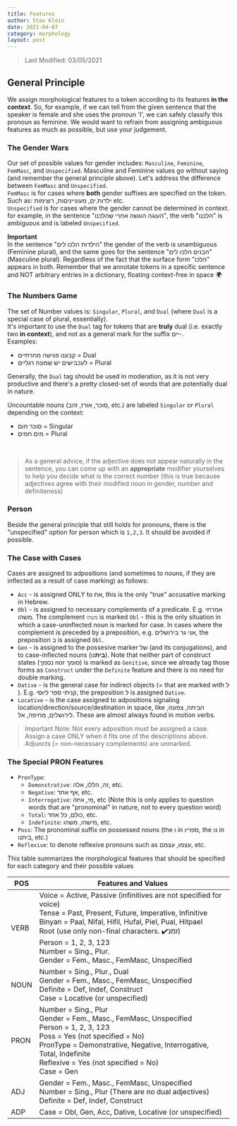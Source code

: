 ```yaml
---
title: Features
author: Stav Klein
date: 2021-04-07
category: morphology
layout: post
---
```


> Last Modified: 03/05/2021


## General Principle
We assign morphological features to a token according to its features **in the context**. So, for example, if we can tell from the given sentence that the speaker is female and she uses the pronoun 'I', we can safely classify this pronoun as feminine. We would want to refrain from assigning ambiguous features as much as possible, but use your judgement.


### The Gender Wars
Our set of possible values for gender includes: `Masculine`, `Feminine`, `FemMasc`, and `Unspecified`.
Masculine and Feminine values go without saying (and remember the general principle above). Let's address the difference between `FemMasc` and `Unspecified`.<br>
`FemMasc` is for cases where **both** gender suffixes are specified on the token. Such as: ילדות.ים, מעונייניםות, רוצימות etc. <br>
`Unspecified` is for cases where the gender cannot be determined in context. for example, in the sentence "העוגה הוגשה אחרי שהלכנו", the verb "הלכנו" is ambiguous and is labeled `Unspecified`.<br>

**Important**<br>
In the sentence "הילדות הלכו לים" the gender of the verb is unambiguous (Feminine plural), and the same goes for the sentence "הבנים הלכו לים" (Masculine plural). Regardless of the fact that the surface form "הלכו" appears in both. Remember that we annotate tokens in a specific sentence and NOT arbitrary entries in a dictionary, floating context-free in space :earth_africa:


### The Numbers Game
The set of Number values is: `Singular`, `Plural`, and `Dual` (where `Dual` is a special case of plural, essentially).<br>
It's important to use the `Dual` tag for tokens that are **truly** dual (i.e. exactly two **in context**), and not as a general mark for the suffix יים-. <br>
Examples:<br>
- קבענו פגישה מחרתיים = Dual
- לעכבישים יש שמונה רגליים = Plural

Generally, the `Dual` tag should be used in moderation, as it is not very productive and there's a pretty closed-set of words that are potentially dual in nature.<br>

Uncountable nouns (סוכר, אורז, זהב, etc.) are labeled `Singular` or `Plural` depending on the context: <br>
- סוכר חום = Singular
- מים חמים = Plural
<br>

>As a general advice, if the adjective does not appear naturally in the sentence, you can come up with an **appropriate** modifier yourselves to help you decide what is the correct number (this is true because adjectives agree with their modified noun in gender, number and definiteness)

### Person
Beside the general principle that still holds for pronouns, there is the "unspecified" option for person which is `1,2,3`. It should be avoided if possible.


### The Case with Cases
Cases are assigned to adpositions (and sometimes to nouns, if they are inflected as a result of case marking) as follows:

- `Acc` - is assigned ONLY to את, this is the only "true" accusative marking in Hebrew.
- `Obl` - is assigned to necessary complements of a predicate. E.g. אמרתי משהו. The complement `משהו` is marked `Obl` - this is the only situation in which a case-uninflected noun is marked for case. In cases where the complement is preceded by a preposition, e.g. אני גר בירושלים, the preposition ב is assigned `Obl`.
- `Gen` - is assigned to the possesive marker של (and its conjugations), and to case-inflected nouns (**בית**נו). Note that neither part of construct states (נסמך nor סומך) is marked as `Genitive`, since we already tag those forms as `Construct` under the `Definite` feature and there is no need for double marking.
- `Dative` - is the general case for indirect objects (= that are marked with ל ). E.g. קניתי ספר ליוסי, the preposition ל is assigned `Dative`.
- `Locative` - is the case assigned to adpositions signaling location/direction/source/destination in space, like הביתה, צפונה, לירושלים, מחיפה, אל. These are almost always found in motion verbs.

> Important Note: Not every adposition must be assigned a case. Assign a case ONLY when it fits one of the descriptions above. Adjuncts (= non-necessary complements) are unmarked.


### The Special PRON Features

- `PronType`:
    - `Demonstrative`: זה, הללו, אלה, etc.
    - `Negative`: אף אחד, etc.
    - `Interrogative`: מי, איזה, etc (Note this is only applies to question words that are "pronominal" in nature, not to every question word)
    - `Total`: כולם, כל אחד, etc.
    - `Indefinite`: מישהו, משהו, etc.
- `Poss`: The pronominal suffix on possessed nouns (the ו in ספריו, the נו in ביתנו, etc.)
- `Reflexive`: to denote reflexive pronouns such as עצמו, עצמם, etc.



This table summarizes the morphological features that should be specified for each category and their possible values

| POS  | Features and Values                                                                                                                                                                                                  |
|------|--------------------------------------------------------------------------------------------------------------------------------------------------------------------------------------------------------------------------|
| VERB | Voice = Active, Passive (infinitives are not specified for voice)<br>Tense = Past, Present, Future, Imperative, Infinitive<br>Binyan = Paal, Nifal, Hifil, Hufal, Piel, Pual, Hitpael<br>Root (use only non-final characters. :heavy_check_mark:זמנ)<br>Person = 1, 2, 3, 123<br>Number = Sing., Plur.<br>Gender = Fem., Masc., FemMasc, Unspecified|
| NOUN | Number = Sing., Plur., Dual<br>Gender = Fem., Masc., FemMasc, Unspecified<br>Definite = Def, Indef, Construct<br>Case = Locative (or unspecified)                                                                                                                                       |
| PRON | Number = Sing., Plur<br>Gender = Fem., Masc., FemMasc, Unspecified<br>Person = 1, 2, 3, 123<br>Poss = Yes (not specified = No)<br>PronType = Demonstrative, Negative, Interrogative, Total, Indefinite<br>Reflexive = Yes (not specified = No)<br>Case = Gen                                  |
| ADJ  | Gender = Fem., Masc., FemMasc, Unspecified<br>Number = Sing., Plur (There are no dual adjectives)<br>Definite = Def, Indef, Construct                                                                                                                                                                                                            |
| ADP  | Case = Obl, Gen, Acc, Dative, Locative (or unspecified)      
